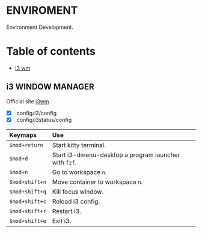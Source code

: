 # ENVIROMENT

Environment  Development.

# Table of contents


- [i3 wm](##i3-window-manger)

## i3 WINDOW MANAGER

Official site [i3wm](https://i3wm.org/).

- [x] .config/i3/config
- [x] .config/i3status/config

|Keymaps|Use|
|:---|:---|
|`$mod+return` | Start kitty terminal. |
|`$mod+d` | Start i3-dmenu-desktop a program launcher with `fzf`. |
|`$mod+n` | Go to workspace `n`. |
|`$mod+shift+n` | Move container to workspace `n`. |
|`$mod+shift+q` | Kill focus window. |
|`$mod+shift+c` | Reload i3 config. |
|`$mod+shift+r` | Restart i3. |
|`$mod+shift+e` | Exit i3. |

